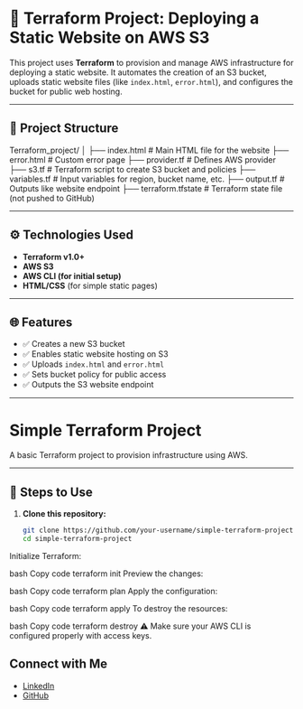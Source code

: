 # 🚀 Terraform Project: Deploying a Static Website on AWS S3

This project uses **Terraform** to provision and manage AWS infrastructure for deploying a static website. It automates the creation of an S3 bucket, uploads static website files (like `index.html`, `error.html`), and configures the bucket for public web hosting.

---

## 📁 Project Structure

Terraform_project/
│
├── index.html # Main HTML file for the website
├── error.html # Custom error page
├── provider.tf # Defines AWS provider
├── s3.tf # Terraform script to create S3 bucket and policies
├── variables.tf # Input variables for region, bucket name, etc.
├── output.tf # Outputs like website endpoint
├── terraform.tfstate # Terraform state file (not pushed to GitHub)


---

## ⚙️ Technologies Used

- **Terraform v1.0+**
- **AWS S3**
- **AWS CLI (for initial setup)**
- **HTML/CSS** (for simple static pages)

---

## 🌐 Features

- ✅ Creates a new S3 bucket
- ✅ Enables static website hosting on S3
- ✅ Uploads `index.html` and `error.html`
- ✅ Sets bucket policy for public access
- ✅ Outputs the S3 website endpoint

---

# Simple Terraform Project

A basic Terraform project to provision infrastructure using AWS.

---

## 🚀 Steps to Use

1. **Clone this repository:**
   ```bash
   git clone https://github.com/your-username/simple-terraform-project.git
   cd simple-terraform-project
Initialize Terraform:

bash
Copy code
terraform init
Preview the changes:

bash
Copy code
terraform plan
Apply the configuration:

bash
Copy code
terraform apply
To destroy the resources:

bash
Copy code
terraform destroy
⚠️ Make sure your AWS CLI is configured properly with access keys.

## Connect with Me

- [LinkedIn](https://www.linkedin.com/in/prema-sajjanar-0bb316252)
- [GitHub](https://github.com/Premasajjanar)


